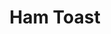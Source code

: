 ---
title: 'Ham Toast'
description: 'More! More!'
image: 3b110e6fd7c6b1c2fc46ca8b3b08f30b3d29ab59
price: '78'
size: '1'
showInNav: false
meta:
    id: fc38d74d0bac7c06e133a39bcfa3323c10dedaa9
    parentId: f20f57fa9c3d8bff0902cfb33f350091a3a48d51
    language: en
permalink: ///
layout: menuPage
---